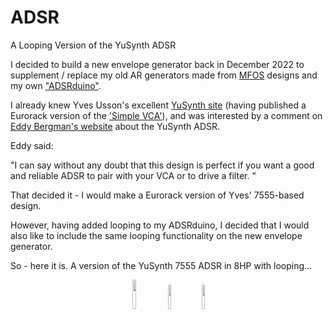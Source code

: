 # ADSR
A Looping Version of the YuSynth ADSR

I decided to build a new envelope generator back in December 2022 to supplement / replace my old AR generators made from [MFOS](http://musicfromouterspace.com/) designs and my 
own ["ADSRduino"](https://github.com/m0xpd/ADSRduino).

I already knew Yves Usson's excellent [YuSynth site](https://yusynth.net/Modular/index_en.html) (having published a Eurorack version of the ['Simple VCA'](https://github.com/m0xpd/YuSynth-VCA-for-Eurorack)), and was interested by a comment on 
[Eddy Bergman's website](https://www.eddybergman.com/2020/03/synthesizer-build-part-24-adsr-with.html) about the YuSynth ADSR.

Eddy said:

"I can say without any doubt that this design is perfect if you want a good and reliable ADSR to pair with your VCA or to drive a filter. " 

That decided it - I would make a Eurorack version of Yves' 7555-based design. 

However, having added looping to my ADSRduino, I decided that I would also like to include the same looping functionality on the new envelope generator. 

So - here it is. A version of the YuSynth 7555 ADSR in 8HP with looping...

<p width=100%, align="center">
<img width=11%, src="https://github.com/m0xpd/ADSR/blob/main/Images/ADSR%20Front.png">  <img width=10%, src="https://github.com/m0xpd/ADSR/blob/main/Images/ADSR%20Side.png">  <img width=10%, src="https://github.com/m0xpd/ADSR/blob/main/Images/ADSR%20Rear.png"> 
</p>

